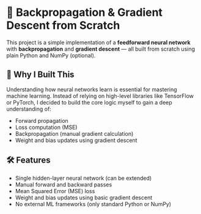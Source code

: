 # 🧠 Backpropagation & Gradient Descent from Scratch

This project is a simple implementation of a **feedforward neural network** with **backpropagation** and **gradient descent** — all built from scratch using plain Python and NumPy (optional).

## 🚀 Why I Built This

Understanding how neural networks learn is essential for mastering machine learning. Instead of relying on high-level libraries like TensorFlow or PyTorch, I decided to build the core logic myself to gain a deep understanding of:

- Forward propagation
- Loss computation (MSE)
- Backpropagation (manual gradient calculation)
- Weight and bias updates using gradient descent

## 🛠️ Features

- Single hidden-layer neural network (can be extended)
- Manual forward and backward passes
- Mean Squared Error (MSE) loss
- Weight and bias updates using basic gradient descent
- No external ML frameworks (only standard Python or NumPy)



